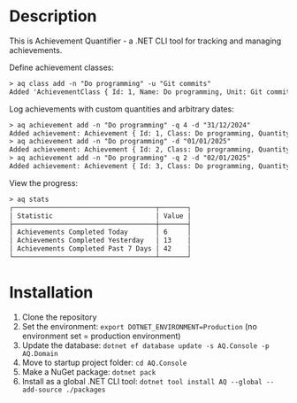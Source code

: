 # Description

This is Achievement Quantifier - a .NET CLI tool for tracking and managing achievements.

Define achievement classes:

```txt
> aq class add -n "Do programming" -u "Git commits"
Added 'AchievementClass { Id: 1, Name: Do programming, Unit: Git commits }'.
```

Log achievements with custom quantities and arbitrary dates:

```txt
> aq achievement add -n "Do programming" -q 4 -d "31/12/2024"
Added achievement: Achievement { Id: 1, Class: Do programming, Quantity: 4, Unit: Git commits, CompletedDate: 31/12/2024 }.
> aq achievement add -n "Do programming" -d "01/01/2025" 
Added achievement: Achievement { Id: 2, Class: Do programming, Quantity: 1, Unit: Git commits, CompletedDate: 1/1/2025 }.
> aq achievement add -n "Do programming" -q 2 -d "02/01/2025"
Added achievement: Achievement { Id: 3, Class: Do programming, Quantity: 2, Unit: Git commits, CompletedDate: 2/1/2025 }.
```

View the progress:

```txt
> aq stats
┌────────────────────────────────────┬───────┐
│ Statistic                          │ Value │
├────────────────────────────────────┼───────┤
│ Achievements Completed Today       │ 6     │
│ Achievements Completed Yesterday   │ 13    │
│ Achievements Completed Past 7 Days │ 42    │
└────────────────────────────────────┴───────┘
```

# Installation

1. Clone the repository
2. Set the environment: `export DOTNET_ENVIRONMENT=Production` (no environment set = production environment)
3. Update the database: `dotnet ef database update -s AQ.Console -p AQ.Domain`
4. Move to startup project folder: `cd AQ.Console`
5. Make a NuGet package: `dotnet pack`
6. Install as a global .NET CLI tool: `dotnet tool install AQ --global --add-source ./packages`
